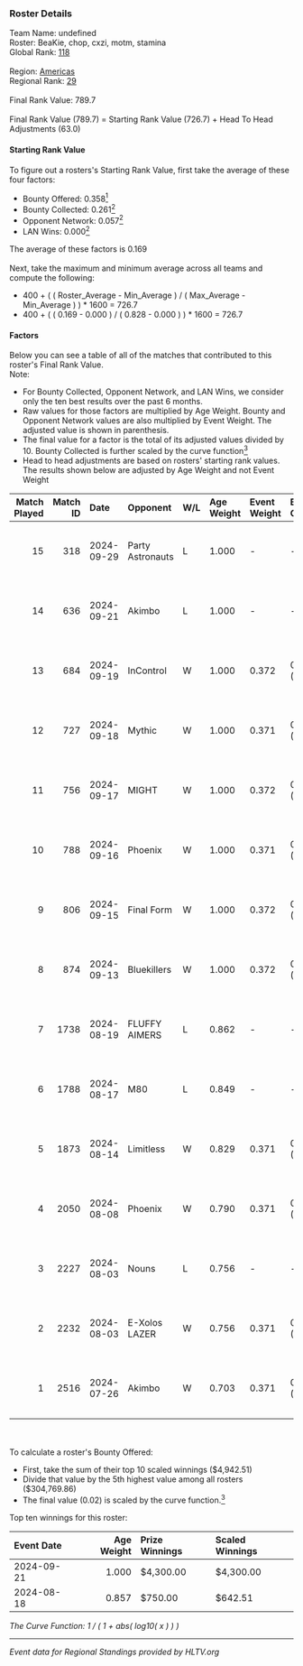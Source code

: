 ### Roster Details<br />
Team Name: undefined<br />
Roster: BeaKie, chop, cxzi, motm, stamina<br />
Global Rank: [118](../../standings_global_2024_10_09.md)<br />
<br />
Region: [Americas]( ../../standings_americas_2024_10_09.md)<br />
Regional Rank: [29]( ../../standings_americas_2024_10_09.md)<br />
<br />
Final Rank Value:  789.7<br />
<br />
Final Rank Value (789.7) = Starting Rank Value (726.7) + Head To Head Adjustments (63.0)<br />

#### Starting Rank Value<br />
To figure out a rosters's Starting Rank Value, first take the average of these four factors:<br />
- Bounty Offered: 0.358[<sup>1</sup>](#table2)
- Bounty Collected: 0.261[<sup>2</sup>](#table1)
- Opponent Network: 0.057[<sup>2</sup>](#table1)
- LAN Wins: 0.000[<sup>2</sup>](#table1)

The average of these factors is 0.169<br />
<br />
Next, take the maximum and minimum average across all teams and compute the following:<br />
- 400 + ( ( Roster_Average - Min_Average ) / ( Max_Average - Min_Average ) ) * 1600 = 726.7
- 400 + ( ( 0.169 - 0.000 ) / ( 0.828 - 0.000 ) ) * 1600 = 726.7


#### Factors<br />
Below you can see a table of all of the matches that contributed to this roster's Final Rank Value.<br />
Note:<br />

- For Bounty Collected, Opponent Network, and LAN Wins, we consider only the ten best results over the past 6 months.
- Raw values for those factors are multiplied by Age Weight. Bounty and Opponent Network values are also multiplied by Event Weight. The adjusted value is shown in parenthesis.
- The final value for a factor is the total of its adjusted values divided by 10. Bounty Collected is further scaled by the curve function[<sup>3</sup>](#curveFunction)
- Head to head adjustments are based on rosters' starting rank values. The results shown below are adjusted by Age Weight and not Event Weight
<span id="table1"></span><br />


| Match Played | Match ID | Date       | Opponent         | W/L | Age Weight | Event Weight | Bounty Collected | Opponent Network | LAN Wins  | H2H Adj. | Roster                              |
| -: | -: | :- | :- | :- | :- | :- | :- | :- | :- | -: | :- |
|           15 |      318 | 2024-09-29 | Party Astronauts | L   | 1.000      | -            | -                | -                | -         |   -10.19 | BeaKie, chop, cxzi, motm, stamina   |
|           14 |      636 | 2024-09-21 | Akimbo           | L   | 1.000      | -            | -                | -                | -         |   -14.43 | BeaKie, chop, CLASIA, motm, stamina |
|           13 |      684 | 2024-09-19 | InControl        | W   | 1.000      | 0.372        | 0.011 (0.004)    | 0.146 (0.054)    | 0 (0.000) |     9.76 | BeaKie, chop, CLASIA, motm, stamina |
|           12 |      727 | 2024-09-18 | Mythic           | W   | 1.000      | 0.371        | 0.005 (0.002)    | 0.269 (0.100)    | 0 (0.000) |    12.20 | BeaKie, chop, CLASIA, motm, stamina |
|           11 |      756 | 2024-09-17 | MIGHT            | W   | 1.000      | 0.372        | 0.007 (0.002)    | 0.067 (0.025)    | 0 (0.000) |    11.35 | BeaKie, chop, CLASIA, motm, stamina |
|           10 |      788 | 2024-09-16 | Phoenix          | W   | 1.000      | 0.371        | 0.002 (0.001)    | 0.148 (0.055)    | 0 (0.000) |    10.84 | BeaKie, chop, CLASIA, motm, stamina |
|            9 |      806 | 2024-09-15 | Final Form       | W   | 1.000      | 0.372        | 0.004 (0.002)    | 0.153 (0.057)    | 0 (0.000) |    10.88 | BeaKie, chop, CLASIA, motm, stamina |
|            8 |      874 | 2024-09-13 | Bluekillers      | W   | 1.000      | 0.372        | 0.002 (0.001)    | 0.000 (0.000)    | 0 (0.000) |     6.89 | BeaKie, chop, CLASIA, motm, stamina |
|            7 |     1738 | 2024-08-19 | FLUFFY AIMERS    | L   | 0.862      | -            | -                | -                | -         |   -12.63 | BeaKie, chop, CLASIA, motm, stamina |
|            6 |     1788 | 2024-08-17 | M80              | L   | 0.849      | -            | -                | -                | -         |    -0.93 | BeaKie, chop, CLASIA, motm, stamina |
|            5 |     1873 | 2024-08-14 | Limitless        | W   | 0.829      | 0.371        | 0.003 (0.001)    | 0.258 (0.079)    | 0 (0.000) |    13.08 | BeaKie, chop, CLASIA, motm, stamina |
|            4 |     2050 | 2024-08-08 | Phoenix          | W   | 0.790      | 0.371        | 0.002 (0.001)    | 0.148 (0.043)    | 0 (0.000) |     9.91 | BeaKie, chop, CLASIA, motm, stamina |
|            3 |     2227 | 2024-08-03 | Nouns            | L   | 0.756      | -            | -                | -                | -         |    -2.80 | BeaKie, chop, CLASIA, motm, stamina |
|            2 |     2232 | 2024-08-03 | E-Xolos LAZER    | W   | 0.756      | 0.371        | 0.005 (0.002)    | 0.455 (0.127)    | 0 (0.000) |    14.40 | BeaKie, chop, CLASIA, motm, stamina |
|            1 |     2516 | 2024-07-26 | Akimbo           | W   | 0.703      | 0.371        | 0.000 (0.000)    | 0.107 (0.028)    | 0 (0.000) |     4.66 | BeaKie, chop, CLASIA, motm, stamina |

<br />
<span id="table2"></span><br />
To calculate a roster's Bounty Offered:<br />

- First, take the sum of their top 10 scaled winnings ($4,942.51)
- Divide that value by the 5th highest value among all rosters ($304,769.86)
- The final value (0.02) is scaled by the curve function.[<sup>3</sup>](#curveFunction)

Top ten winnings for this roster:<br />

| Event Date | Age Weight | Prize Winnings | Scaled Winnings |
| :- | -: | :- | :- |
| 2024-09-21 |      1.000 | $4,300.00      | $4,300.00       |
| 2024-08-18 |      0.857 | $750.00        | $642.51         |


<span id="curveFunction"></span>_The Curve Function: 1 / ( 1 + abs( log10( x ) ) )_<br />

---
_Event data for Regional Standings provided by HLTV.org_<br />
